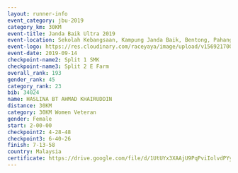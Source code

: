 ```yaml
---
layout: runner-info 
event_category: jbu-2019 
category_km: 30KM 
event-title: Janda Baik Ultra 2019 
event-location: Sekolah Kebangsaan, Kampung Janda Baik, Bentong, Pahang, Malaysia 
event-logo: https://res.cloudinary.com/raceyaya/image/upload/v1569217009/logo/janda-baik_vch1pc.jpg 
event-date: 2019-09-14 
checkpoint-name2: Split 1 SMK 
checkpoint-name3: Split 2 E Farm 
overall_rank: 193
gender_rank: 45
category_rank: 23
bib: 34024
name: HASLINA BT AHMAD KHAIRUDDIN
distance: 30KM
category: 30KM Women Veteran
gender: Female
start: 2-00-00
checkpoint2: 4-28-48
checkpoint3: 6-40-26
finish: 7-13-58
country: Malaysia
certificate: https://drive.google.com/file/d/1UtUYx3XAAjU9PqPviIolvdPYyub1-ORv/view?usp=sharing
---
```

